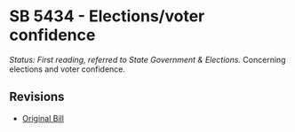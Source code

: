 # SB 5434 - Elections/voter confidence
*Status: First reading, referred to State Government & Elections.*
Concerning elections and voter confidence.

## Revisions
* [Original Bill](1/)